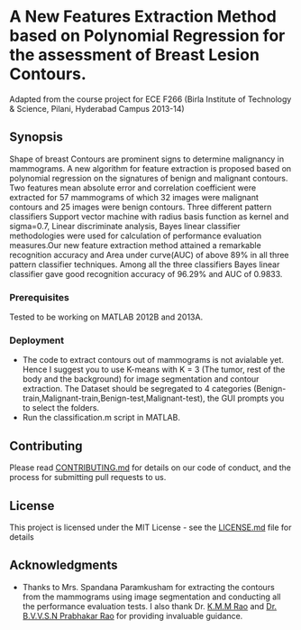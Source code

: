 # A New Features Extraction Method based on Polynomial Regression for the assessment of Breast Lesion Contours.

Adapted from the course project for ECE F266 (Birla Institute of Technology & Science, Pilani, Hyderabad Campus 2013-14)

## Synopsis

Shape of breast Contours are prominent signs to determine malignancy in mammograms. A new algorithm for feature extraction is proposed based on polynomial regression on the signatures of benign and malignant contours. Two features mean absolute error and correlation coefficient were extracted for 57 mammograms of which 32 images were malignant contours and 25 images were benign contours. Three different pattern classifiers Support vector machine with radius basis function as kernel and sigma=0.7, Linear discriminate analysis, Bayes linear classifier methodologies were used for calculation of performance evaluation measures.Our new feature extraction method attained a remarkable recognition accuracy and Area under curve(AUC) of above 89% in all three pattern classifier techniques. Among all the three classifiers Bayes linear classifier gave good recognition accuracy of 96.29% and AUC of 0.9833.

### Prerequisites

Tested to be working on MATLAB 2012B and 2013A.

### Deployment

* The code to extract contours out of mammograms is not avialable yet. Hence I suggest you to use K-means with K = 3 (The tumor, rest of the body and the background) for image segmentation and contour extraction. The Dataset should be segregated to 4 categories (Benign-train,Malignant-train,Benign-test,Malignant-test), the GUI prompts you to select the folders.
* Run the classification.m script in MATLAB.

## Contributing

Please read [CONTRIBUTING.md](https://gist.github.com/PurpleBooth/b24679402957c63ec426) for details on our code of conduct, and the process for submitting pull requests to us.

## License

This project is licensed under the MIT License - see the [LICENSE.md](LICENSE.md) file for details

## Acknowledgments

* Thanks to Mrs. Spandana Paramkusham for extracting the contours from the mammograms using image segmentation and conducting all the performance evaluation tests. I also thank Dr. [K.M.M Rao](http://www.drkmm.com/) and [Dr. B.V.V.S.N Prabhakar Rao](http://universe.bits-pilani.ac.in/Hyderabad/bvvsnprabhakarrao/Profile) for providing invaluable guidance.
